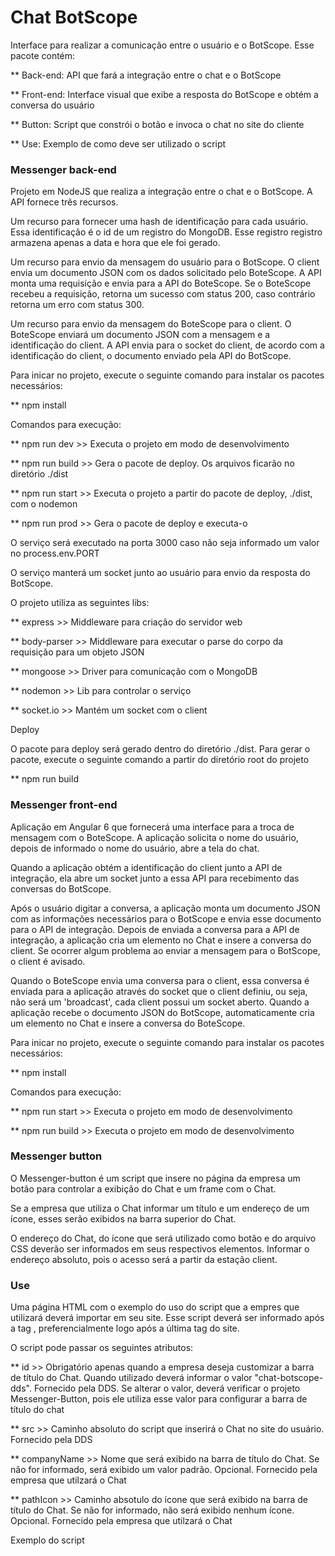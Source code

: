 # Chat BotScope #

Interface para realizar a comunicação entre o usuário e o BotScope. Esse pacote contém:

** Back-end: API que fará a integração entre o chat e o BotScope

** Front-end: Interface visual que exibe a resposta do BotScope e obtém a conversa do usuário

** Button: Script que constrói o botão e invoca o chat no site do cliente

** Use: Exemplo de como deve ser utilizado o script



### Messenger back-end ###

Projeto em NodeJS que realiza a integração entre o chat e o BotScope. A API fornece três recursos.

Um recurso para fornecer uma hash de identificação para cada usuário. Essa identificação é o id de um registro do MongoDB. Esse registro registro armazena apenas a data e hora que ele foi gerado. 

Um recurso para envio da mensagem do usuário para o  BotScope. O client envia um documento JSON com os dados solicitado pelo BoteScope. A API monta uma requisição e envia para a API do BoteScope. Se o BoteScope recebeu a requisição, retorna um sucesso com status 200, caso contrário retorna um erro com status 300.

Um recurso para envio da mensagem do BoteScope para o client. O BoteScope enviará um documento JSON com a mensagem e a identificação do client. A API envia para o socket do client, de acordo com a identificação do client, o documento enviado pela API do BotScope.


Para inicar no projeto, execute o seguinte comando para instalar os pacotes necessários:

** npm install

Comandos para execução:


** npm run dev >> Executa o projeto em modo de desenvolvimento

** npm run build >> Gera o pacote de deploy. Os arquivos ficarão no diretório ./dist

** npm run start >> Executa o projeto a partir do pacote de deploy, ./dist, com o nodemon

** npm run prod >> Gera o pacote de deploy e executa-o

O serviço será executado na porta 3000 caso não seja informado um valor no process.env.PORT

O serviço manterá um socket junto ao usuário para envio da resposta do BotScope.



O projeto utiliza as seguintes libs:

** express >> Middleware para criação do servidor web

** body-parser >> Middleware para executar o parse do corpo da requisição para um objeto JSON

** mongoose >> Driver para comunicação com o MongoDB

** nodemon >> Lib para controlar o serviço

** socket.io >> Mantém um socket com o client


Deploy

O pacote para deploy será gerado dentro do diretório ./dist. Para gerar o pacote, execute o seguinte comando a partir do diretório root do projeto

** npm run build



### Messenger front-end ###

Aplicação em Angular 6 que fornecerá uma interface para a troca de mensagem com o BoteScope. A aplicação solicita o nome do usuário, depois de informado o nome do usuário, abre a tela do chat.

Quando a aplicação obtém a identificação do client junto a API de integração, ela abre um socket junto a essa API para recebimento das conversas do BotScope.

Após o usuário digitar a conversa, a aplicação monta um documento JSON com as informações necessários para o BotScope e envia esse documento para o API de integração. Depois de enviada a conversa para a API de integração, a aplicação cria um elemento no Chat e insere a conversa do client. Se ocorrer algum problema ao enviar a mensagem para o BotScope, o client é avisado.

Quando o BoteScope envia uma conversa para o client, essa conversa é enviada para a aplicação através do socket que o client definiu, ou seja, não será um 'broadcast', cada client possui um socket aberto. Quando a aplicação recebe o documento JSON do BotScope, automaticamente cria um elemento no Chat e insere a conversa do BoteScope.


Para inicar no projeto, execute o seguinte comando para instalar os pacotes necessários:

** npm install


Comandos para execução:

** npm run start >> Executa o projeto em modo de desenvolvimento

** npm run build >> Executa o projeto em modo de desenvolvimento



### Messenger button ###

O Messenger-button é um script que insere no página da empresa um botão para controlar a exibição do Chat e um frame com o Chat.

Se a empresa que utiliza o Chat informar um título e um endereço de um ícone, esses serão exibidos na barra superior do Chat.

O endereço do Chat, do ícone que será utilizado como botão e do arquivo CSS deverão ser informados em seus respectivos elementos. Informar o endereço absoluto, pois o acesso será a partir da estação client.


### Use ###

Uma página HTML com o exemplo do uso do script que a empres que utilizará deverá importar em seu site. Esse script deverá ser informado após a tag <body>, preferencialmente logo após a última tag do site.


O script pode passar os seguintes atributos:

** id >> Obrigatório apenas quando a empresa deseja customizar a barra de título do Chat. Quando utilizado deverá informar o valor "chat-botscope-dds". Fornecido pela DDS. Se alterar o valor, deverá verificar o projeto Messenger-Button, pois ele utiliza esse valor para configurar a barra de título do chat 

** src >> Caminho absoluto do script que inserirá o Chat no site do usuário. Fornecido pela DDS

** companyName >> Nome que será exibido na barra de título do Chat. Se não for informado, será exibido um valor padrão. Opcional. Fornecido pela empresa que utilzará o Chat

** pathIcon >> Caminho absotulo do ícone que será exibido na barra de título do Chat. Se não for informado, não será exibido nenhum ícone. Opcional. Fornecido pela empresa que utilzará o Chat


Exemplo do script

<script id="id" src="caminho_absoluto_messenger_button" companyName="nome_empresa" pathIcon="caminho_absoluto_icone_empresa"></script>